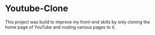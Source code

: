 # Youtube-Clone
This project was build to improve my front-end skills by only cloning the home page of YouTube and routing various pages to it.
